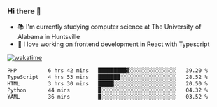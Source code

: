 ### Hi there 👋

- 📚 I'm currently studying computer science at The University of Alabama in Huntsville
- 🔭 I love working on frontend development in React with Typescript

[![wakatime](https://wakatime.com/badge/user/b5c44ac9-032b-4e67-a6d5-1044b80d90bd.svg)](https://wakatime.com/@b5c44ac9-032b-4e67-a6d5-1044b80d90bd)

<!--START_SECTION:waka-->

```txt
PHP          6 hrs 42 mins   █████████▓░░░░░░░░░░░░░░░   39.20 %
TypeScript   4 hrs 53 mins   ███████░░░░░░░░░░░░░░░░░░   28.52 %
HTML         3 hrs 30 mins   █████░░░░░░░░░░░░░░░░░░░░   20.50 %
Python       44 mins         █░░░░░░░░░░░░░░░░░░░░░░░░   04.32 %
YAML         36 mins         █░░░░░░░░░░░░░░░░░░░░░░░░   03.52 %
```

<!--END_SECTION:waka-->

<!--
**salsajeries/salsajeries** is a ✨ _special_ ✨ repository because its `README.md` (this file) appears on your GitHub profile.

Here are some ideas to get you started:

- 🔭 I’m currently working on ...
- 🌱 I’m currently learning ...
- 👯 I’m looking to collaborate on ...
- 🤔 I’m looking for help with ...
- 💬 Ask me about ...
- 📫 How to reach me: ...
- 😄 Pronouns: ...
- ⚡ Fun fact: ...
-->
